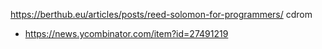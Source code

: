 https://berthub.eu/articles/posts/reed-solomon-for-programmers/ cdrom
* https://news.ycombinator.com/item?id=27491219